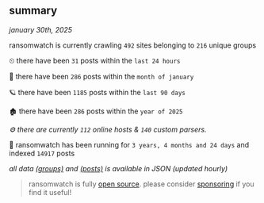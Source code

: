 
## summary
_january 30th, 2025_

ransomwatch is currently crawling `492` sites belonging to `216` unique groups

⏲ there have been `31` posts within the `last 24 hours`

🦈 there have been `286` posts within the `month of january`

🪐 there have been `1185` posts within the `last 90 days`

🏚 there have been `286` posts within the `year of 2025`

_⚙️ there are currently `112` online hosts & `140` custom parsers._

🦕 ransomwatch has been running for `3 years, 4 months and 24 days` and indexed `14917` posts

_all data  [(groups)](http://ransomwhat.telemetry.ltd/groups) and [(posts)](http://ransomwhat.telemetry.ltd/posts) is available in JSON (updated hourly)_

> ransomwatch is fully [open source](https://github.com/joshhighet/ransomwatch#ransomwatch--). please consider [sponsoring](https://github.com/sponsors/joshhighet) if you find it useful!
